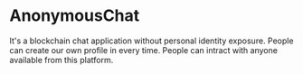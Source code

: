 # AnonymousChat

It's a blockchain chat application without personal identity exposure. People can create our own profile in every time. People can intract with anyone available from this platform.
